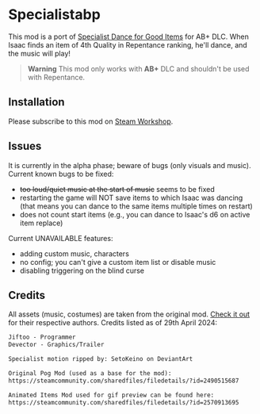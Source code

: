 # Specialistabp
This mod is a port of [Specialist Dance for Good Items](https://steamcommunity.com/sharedfiles/filedetails/?id=2575911103) for AB+ DLC. When Isaac finds an item of 4th Quality in Repentance ranking, he'll dance, and the music will play!

> **Warning** This mod only works with **AB+** DLC and shouldn't be used with Repentance.

## Installation
Please subscribe to this mod on [Steam Workshop](https://steamcommunity.com/sharedfiles/filedetails/?id=3231114249).

## Issues
It is currently in the alpha phase; beware of bugs (only visuals and music). Current known bugs to be fixed:
- <s>too loud/quiet music at the start of music</s> seems to be fixed
- restarting the game will NOT save items to which Isaac was dancing (that means you can dance to the same items multiple times on restart)
- does not count start items (e.g., you can dance to Isaac's d6 on active item replace)

Current UNAVAILABLE features:
- adding custom music, characters
- no config; you can't give a custom item list or disable music
- disabling triggering on the blind curse

## Credits
All assets (music, costumes) are taken from the original mod. [Check it out](https://steamcommunity.com/sharedfiles/filedetails/?id=2575911103) for their respective authors. Credits listed as of 29th April 2024:
```txt
Jiftoo - Programmer
Devector - Graphics/Trailer

Specialist motion ripped by: SetoKeino on DeviantArt

Original Pog Mod (used as a base for the mod):
https://steamcommunity.com/sharedfiles/filedetails/?id=2490515687

Animated Items Mod used for gif preview can be found here:
https://steamcommunity.com/sharedfiles/filedetails/?id=2570913695
```